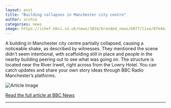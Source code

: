 ```yaml
---
layout: post
title: "Building collapses in Manchester city centre"
author: archie
categories: news
image: https://ichef.bbci.co.uk/news/1024/branded_news/b077/live/87e4e2e0-b0e1-11f0-8fe1-11b526942592.jpg
---
```

A building in Manchester city centre partially collapsed, causing a noticeable shake, as described by witnesses. They mentioned the scene didn’t seem intentional, with scaffolding still in place and people in the nearby building peering out to see what was going on. The structure is located near the River Irwell, right across from the Lowry Hotel. You can catch updates and share your own story ideas through BBC Radio Manchester’s platforms.

![Article Image](https://ichef.bbci.co.uk/news/1024/branded_news/b077/live/87e4e2e0-b0e1-11f0-8fe1-11b526942592.jpg)

[Read the full article at BBC News](https://www.bbc.com/news/articles/cd7rvqgw150o?at_medium=RSS&at_campaign=rss)

---
